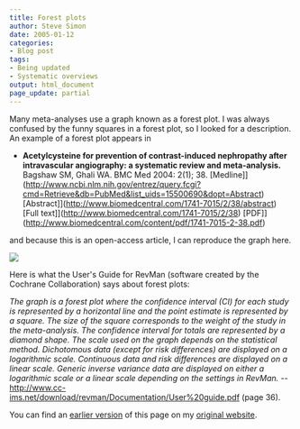 ```yaml
---
title: Forest plots
author: Steve Simon
date: 2005-01-12
categories:
- Blog post
tags:
- Being updated
- Systematic overviews
output: html_document
page_update: partial
---
```

Many meta-analyses use a graph known as a forest plot. I was always
confused by the funny squares in a forest plot, so I looked for a
description. An example of a forest plot appears in

- **Acetylcysteine for prevention of contrast-induced nephropathy
after intravascular angiography: a systematic review and
meta-analysis.** Bagshaw SM, Ghali WA. BMC Med 2004: 2(1); 38.
[Medline]](http://www.ncbi.nlm.nih.gov/entrez/query.fcgi?cmd=Retrieve&db=PubMed&list_uids=15500690&dopt=Abstract)
[Abstract]](http://www.biomedcentral.com/1741-7015/2/38/abstract)
[Full text]](http://www.biomedcentral.com/1741-7015/2/38)
[PDF]](http://www.biomedcentral.com/content/pdf/1741-7015-2-38.pdf)

and because this is an open-access article, I can reproduce the graph
here.

![](http://www.pmean.com/new-images/05/ForestPlots01.gif)

  Here is what the User's Guide for RevMan (software created by the
Cochrane Collaboration) says about forest plots:

*The graph is a forest plot where the confidence interval (CI) for
each study is represented by a horizontal line and the point estimate
is represented by a square. The size of the square corresponds to the
weight of the study in the meta-analysis. The confidence interval for
totals are represented by a diamond shape. The scale used on the graph
depends on the statistical method. Dichotomous data (except for risk
differences) are displayed on a logarithmic scale. Continuous data and
risk differences are displayed on a linear scale. Generic inverse
variance data are displayed on either a logarithmic scale or a linear
scale depending on the settings in RevMan.* --
<http://www.cc-ims.net/download/revman/Documentation/User%20guide.pdf>
(page 36).

You can find an [earlier version][sim1] of this page on my [original website][sim2].


[sim1]: http://www.pmean.com/05/ForestPlots.html
[sim2]: http://www.pmean.com/original_site.html

